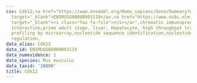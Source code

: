 ```yaml
---
csv: Cdk12,<a href="https://www.ensembl.org/Homo_sapiens/Gene/Summary?db=core;g=ENSMUSG00000003119"
  target="_blank">ENSMUSG00000003119</a>,<a href="https://www.ncbi.nlm.nih.gov/pubmed/23834426"
  target="_blank"><i class="fas fa-file"></i></a>",chromatin immunoprecipitation assay,direct
  interaction,prime adult stage, liver, Hepatocyte, high throughput transcription
  profiling by microarray,nucleotide sequence identification,nucleotide sequence identification,transcriptional
  regulation,
data_alias: Cdk12
data_id: ENSMUSG00000003119
data_numevidence: 1
data_species: Mus musculus
data_taxid: '10090'
title: Cdk12
---
```

